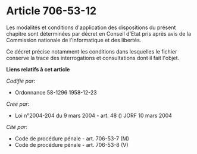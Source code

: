 # Article 706-53-12

Les modalités et conditions d'application des dispositions du présent chapitre sont déterminées par décret en Conseil d'Etat
pris après avis de la Commission nationale de l'informatique et des libertés.

Ce décret précise notamment les conditions dans lesquelles le fichier conserve la trace des interrogations et consultations
dont il fait l'objet.

**Liens relatifs à cet article**

_Codifié par_:

  - Ordonnance 58-1296 1958-12-23

_Créé par_:

  - Loi n°2004-204 du 9 mars 2004 - art. 48 () JORF 10 mars 2004

_Cité par_:

  - Code de procédure pénale - art. 706-53-7 (M)
  - Code de procédure pénale - art. 706-53-8 (V)
